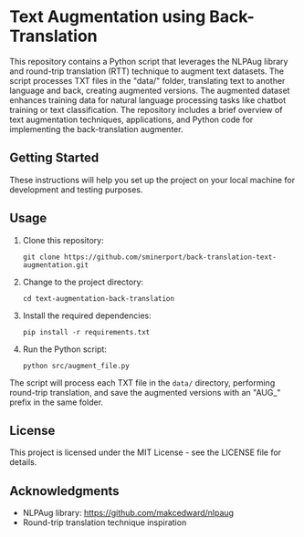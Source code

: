 # Text Augmentation using Back-Translation

This repository contains a Python script that leverages the NLPAug library and round-trip translation (RTT) technique to augment text datasets. The script processes TXT files in the "data/" folder, translating text to another language and back, creating augmented versions. The augmented dataset enhances training data for natural language processing tasks like chatbot training or text classification. The repository includes a brief overview of text augmentation techniques, applications, and Python code for implementing the back-translation augmenter.

## Getting Started

These instructions will help you set up the project on your local machine for development and testing purposes.

## Usage

1. Clone this repository:
    ```
    git clone https://github.com/sminerport/back-translation-text-augmentation.git
    ```
2. Change to the project directory:
    ```
    cd text-augmentation-back-translation
    ```
3. Install the required dependencies:
    ```
    pip install -r requirements.txt
    ```
4. Run the Python script:
    ```
    python src/augment_file.py
    ```

The script will process each TXT file in the `data/` directory, performing round-trip translation, and save the augmented versions with an "AUG_" prefix in the same folder.

## License

This project is licensed under the MIT License - see the LICENSE file for details.

## Acknowledgments

- NLPAug library: https://github.com/makcedward/nlpaug
- Round-trip translation technique inspiration

